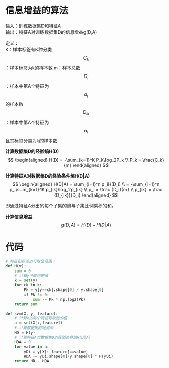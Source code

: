 # 信息增益的算法

输入：训练数据集D和特征A  
输出：特征A对训练数据集D的信息增益g(D,A)  

定义：  
K：样本标签有K种分类  
$$C_k$$：样本标签为k的样本数
m：样本总数
$$D_i$$：样本中第A个特征为$$a_i$$的样本数  
$$D_{ik}$$：样本中第A个特征为$$a_i$$且其标签分类为k的样本数

**计算数据集D的经验熵H(D)**  
$$
\begin{aligned}
H(D) = -\sum_{k=1}^K P_k\log_2P_k  \\
P_k = \frac{C_k}{m}
\end{aligned}
$$

**计算特征A对数据集D的经验条件熵H(D|A)**
$$
\begin{aligned}
H(D|A) = \sum_{i=1}^n p_iH(D_i) \\
= -\sum_{i=1}^n p_i\sum_{k=1}^K p_{ik}\log_2p_{ik} \\
p_i = \frac {D_i}{m} \\
p_{ik} = \frac {D_{ik}}{D_i}
\end{aligned}
$$

即通过特征A分出的每个子集的熵与子集比例乘积的和。  

**计算信息增益**
$$
g(D, A) = H(D) - H(D|A)
$$

# 代码

```python
# 特征和标签的可取值范围：
def H(y):
    sum = 0
    # 计算y可取到的值
    k = set(y)
    for ck in k:
        Pk = y[y==ck].shape[0] / y.shape[0]
        if Pk != 0:
            sum -= Pk * np.log2(Pk)
    return sum

def svm(X, y, feature):
    # 计算X的每个特征可取到的值
    a = set(X[:,feature])
    # 计算数据集的经验熵
    HD = H(y)
    # 计算特征A对数据集D的经验条件熵H(D|A)
    HDA = 0
    for value in a:
        yDi = y[X[:,feature]==value]
        HDA += yDi.shape[0]/y.shape[0] * H(yDi)
    return HD - HDA
```